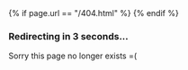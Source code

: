 <head>
    {% if page.url == "/404.html" %}
        <meta http-equiv="refresh" content="3; url=/">
    {% endif %}
</head>
<body>
    <h3>Redirecting in 3 seconds...</h3>
    <script>
        var timer = setTimeout(function() {
            window.location='http://example.com'
        }, 3000);
    </script>
    <p>Sorry this page no longer exists =(</p>
</body>


